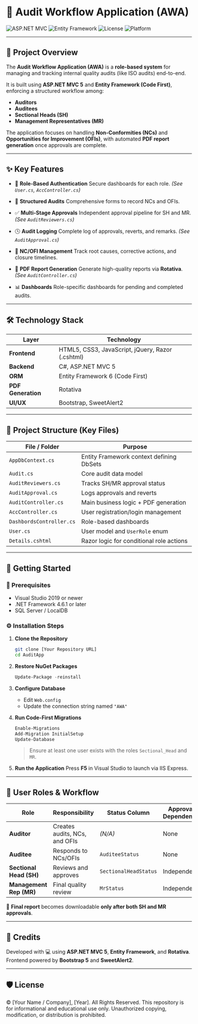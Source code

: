 # 🎯 Audit Workflow Application (AWA)

![ASP.NET MVC](https://img.shields.io/badge/ASP.NET%20MVC-5.0-blue)
![Entity Framework](https://img.shields.io/badge/Entity%20Framework-6.0-green)
![License](https://img.shields.io/badge/License-All%20Rights%20Reserved-red)
![Platform](https://img.shields.io/badge/Platform-Windows-lightgrey)

---

## 🧾 Project Overview

The **Audit Workflow Application (AWA)** is a **role-based system** for managing and tracking internal quality audits (like ISO audits) end-to-end.

It is built using **ASP.NET MVC 5** and **Entity Framework (Code First)**, enforcing a structured workflow among:

* **Auditors**
* **Auditees**
* **Sectional Heads (SH)**
* **Management Representatives (MR)**

The application focuses on handling **Non-Conformities (NCs)** and **Opportunities for Improvement (OFIs)**, with automated **PDF report generation** once approvals are complete.

---

## ✨ Key Features

* 🔐 **Role-Based Authentication**
  Secure dashboards for each role. *(See `User.cs`, `AccController.cs`)*

* 🧾 **Structured Audits**
  Comprehensive forms to record NCs and OFIs.

* ✅ **Multi-Stage Approvals**
  Independent approval pipeline for SH and MR. *(See `AuditReviewers.cs`)*

* 🕓 **Audit Logging**
  Complete log of approvals, reverts, and remarks. *(See `AuditApproval.cs`)*

* 🧩 **NC/OFI Management**
  Track root causes, corrective actions, and closure timelines.

* 📄 **PDF Report Generation**
  Generate high-quality reports via **Rotativa**. *(See `AuditController.cs`)*

* 📊 **Dashboards**
  Role-specific dashboards for pending and completed audits.

---

## 🛠️ Technology Stack

| Layer              | Technology                                       |
| ------------------ | ------------------------------------------------ |
| **Frontend**       | HTML5, CSS3, JavaScript, jQuery, Razor (.cshtml) |
| **Backend**        | C#, ASP.NET MVC 5                                |
| **ORM**            | Entity Framework 6 (Code First)                  |
| **PDF Generation** | Rotativa                                         |
| **UI/UX**          | Bootstrap, SweetAlert2                           |

---

## 📁 Project Structure (Key Files)

| File / Folder            | Purpose                                  |
| ------------------------ | ---------------------------------------- |
| `AppDbContext.cs`        | Entity Framework context defining DbSets |
| `Audit.cs`               | Core audit data model                    |
| `AuditReviewers.cs`      | Tracks SH/MR approval status             |
| `AuditApproval.cs`       | Logs approvals and reverts               |
| `AuditController.cs`     | Main business logic + PDF generation     |
| `AccController.cs`       | User registration/login management       |
| `DashbordsController.cs` | Role-based dashboards                    |
| `User.cs`                | User model and `UserRole` enum           |
| `Details.cshtml`         | Razor logic for conditional role actions |

---

## 🚀 Getting Started

### 🔧 Prerequisites

* Visual Studio 2019 or newer
* .NET Framework 4.6.1 or later
* SQL Server / LocalDB

### ⚙️ Installation Steps

1. **Clone the Repository**

   ```bash
   git clone [Your Repository URL]
   cd AuditApp
   ```

2. **Restore NuGet Packages**

   ```powershell
   Update-Package -reinstall
   ```

3. **Configure Database**

   * Edit `Web.config`
   * Update the connection string named `"AWA"`

4. **Run Code-First Migrations**

   ```powershell
   Enable-Migrations
   Add-Migration InitialSetup
   Update-Database
   ```

   > Ensure at least one user exists with the roles `Sectional_Head` and `MR`.

5. **Run the Application**
   Press **F5** in Visual Studio to launch via IIS Express.

---

## 👤 User Roles & Workflow

| Role                    | Responsibility                | Status Column         | Approval Dependency |
| ----------------------- | ----------------------------- | --------------------- | ------------------- |
| **Auditor**             | Creates audits, NCs, and OFIs | *(N/A)*               | None                |
| **Auditee**             | Responds to NCs/OFIs          | `AuditeeStatus`       | None                |
| **Sectional Head (SH)** | Reviews and approves          | `SectionalHeadStatus` | Independent         |
| **Management Rep (MR)** | Final quality review          | `MrStatus`            | Independent         |

📌 **Final report** becomes downloadable **only after both SH and MR approvals**.

---

## 🧩 Credits

Developed with 💻 using **ASP.NET MVC 5**, **Entity Framework**, and **Rotativa**.
Frontend powered by **Bootstrap 5** and **SweetAlert2**.

---

## 🛡️ License

© [Your Name / Company], [Year].
All Rights Reserved.
This repository is for informational and educational use only.
Unauthorized copying, modification, or distribution is prohibited.
